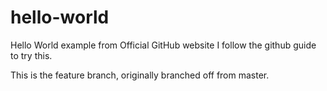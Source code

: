 # hello-world
Hello World example from Official GitHub website
I follow the github guide to try this.

This is the feature branch, originally branched off from master.
